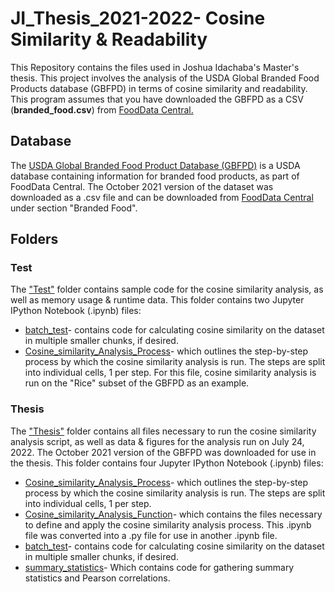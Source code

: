 # JI_Thesis_2021-2022- Cosine Similarity & Readability

This Repository contains the files used in Joshua Idachaba's Master's thesis. This project involves the analysis of the USDA Global Branded Food Products database (GBFPD) in terms of cosine similarity and readability. This program assumes that you have downloaded the GBFPD as a CSV (**branded_food.csv**) from [FoodData Central.](https://fdc.nal.usda.gov/download-datasets.html)

## Database
The [USDA Global Branded Food Product Database (GBFPD)](https://data.nal.usda.gov/dataset/usda-branded-food-products-database) is a USDA database containing information for branded food products, as part of FoodData Central. The October 2021 version of the dataset was downloaded as a .csv file and can be downloaded from [FoodData Central](https://fdc.nal.usda.gov/download-datasets.html) under section "Branded Food".

## Folders
### Test
The ["Test"](https://github.com/JoshIdachaba/JI_Thesis_2021-2022/tree/main/Test) folder contains sample code for the cosine similarity analysis, as well as memory usage & runtime data. This folder contains two Jupyter IPython Notebook (.ipynb) files:
* [batch_test](https://github.com/JoshIdachaba/JI_Thesis_2021-2022/blob/main/Test/batch_test.ipynb)- contains code for calculating cosine similarity on the dataset in multiple smaller chunks, if desired. 
* [Cosine_similarity_Analysis_Process](https://github.com/JoshIdachaba/JI_Thesis_2021-2022/blob/main/Test/Cosine_Similarity_Analysis_Process.ipynb)- which outlines the step-by-step process by which the cosine similarity analysis is run. The steps are split into individual cells, 1 per step. For this file, cosine similarity analysis is run on the "Rice" subset of the GBFPD as an example.

### Thesis
The ["Thesis"](https://github.com/JoshIdachaba/JI_Thesis_2021-2022/tree/main/Thesis) folder contains all files necessary to run the cosine similarity analysis script, as well as data & figures for the analysis run on July 24, 2022. The October 2021 version of the GBFPD was downloaded for use in the thesis. This folder contains four Jupyter IPython Notebook (.ipynb) files:
* [Cosine_similarity_Analysis_Process](https://github.com/JoshIdachaba/JI_Thesis_2021-2022/blob/main/Thesis/Cosine_Similarity_Analysis_Process.ipynb)- which outlines the step-by-step process by which the cosine similarity analysis is run. The steps are split into individual cells, 1 per step. 
* [Cosine_similarity_Analysis_Function](https://github.com/JoshIdachaba/JI_Thesis_2021-2022/blob/main/Thesis/Cosine_Similarity_Analysis_Function.ipynb)- which contains the files necessary to define and apply the cosine similarity analysis process. This .ipynb file was converted into a .py file for use in another .ipynb file.
* [batch_test](https://github.com/JoshIdachaba/JI_Thesis_2021-2022/blob/main/Thesis/batch_test.ipynb)- contains code for calculating cosine similarity on the dataset in multiple smaller chunks, if desired.
* [summary_statistics](https://github.com/JoshIdachaba/JI_Thesis_2021-2022/blob/main/Thesis/summary_statistics.ipynb)- Which contains code for gathering summary statistics and Pearson correlations.
